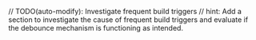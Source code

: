 // TODO(auto-modify): Investigate frequent build triggers
// hint: Add a section to investigate the cause of frequent build triggers and evaluate if the debounce mechanism is functioning as intended.
